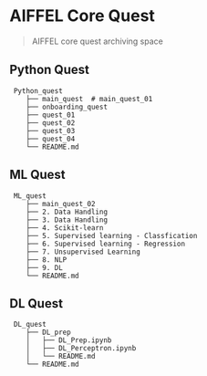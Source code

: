 # AIFFEL Core Quest

> AIFFEL core quest archiving space

## Python Quest

```
 Python_quest
    ├── main_quest  # main_quest_01
    ├── onboarding_quest
    ├── quest_01
    ├── quest_02
    ├── quest_03
    ├── quest_04
    └── README.md
```

## ML Quest

```
 ML_quest
    ├── main_quest_02
    ├── 2. Data Handling
    ├── 3. Data Handling
    ├── 4. Scikit-learn
    ├── 5. Supervised learning - Classfication
    ├── 6. Supervised learning - Regression
    ├── 7. Unsupervised Learning
    ├── 8. NLP
    ├── 9. DL
    └── README.md
```

## DL Quest

```
 DL_quest
    ├── DL_prep
    │   ├── DL_Prep.ipynb
    │   ├── DL_Perceptron.ipynb
    │   └── README.md
    └── README.md
```